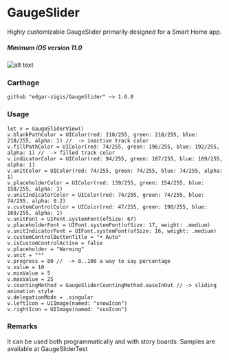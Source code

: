 # GaugeSlider

Highly customizable GaugeSlider primarily designed for a Smart Home app.
##### Minimum iOS version 11.0

![alt text](https://github.com/edgar-zigis/GaugeSlider/blob/master/sampleGif.gif?raw=true)

### Carthage

```
github "edgar-zigis/GaugeSlider" ~> 1.0.0
```
### Usage
```
let v = GaugeSliderView()
v.blankPathColor = UIColor(red: 218/255, green: 218/255, blue: 218/255, alpha: 1) //  -> inactive track color
v.fillPathColor = UIColor(red: 74/255, green: 196/255, blue: 192/255, alpha: 1) //  -> filled track color
v.indicatorColor = UIColor(red: 94/255, green: 187/255, blue: 169/255, alpha: 1)
v.unitColor = UIColor(red: 74/255, green: 74/255, blue: 74/255, alpha: 1)
v.placeholderColor = UIColor(red: 139/255, green: 154/255, blue: 158/255, alpha: 1)
v.unitIndicatorColor = UIColor(red: 74/255, green: 74/255, blue: 74/255, alpha: 0.2)
v.customControlColor = UIColor(red: 47/255, green: 190/255, blue: 169/255, alpha: 1)
v.unitFont = UIFont.systemFont(ofSize: 67)
v.placeholderFont = UIFont.systemFont(ofSize: 17, weight: .medium)
v.unitIndicatorFont = UIFont.systemFont(ofSize: 16, weight: .medium)
v.customControlButtonTitle = "• Auto"
v.isCustomControlActive = false
v.placeholder = "Warming"
v.unit = "°"
v.progress = 80 //  -> 0..100 a way to say percentage
v.value = 10
v.minValue = 5
v.maxValue = 25
v.countingMethod = GaugeSliderCountingMethod.easeInOut // -> sliding animation style
v.delegationMode = .singular
v.leftIcon = UIImage(named: "snowIcon")
v.rightIcon = UIImage(named: "sunIcon")
```
### Remarks
It can be used both programmatically and with story boards. Samples are available at GaugeSliderTest

